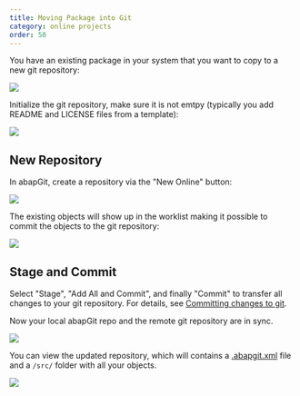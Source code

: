 ```yaml
---
title: Moving Package into Git
category: online projects
order: 50
---
```


You have an existing package in your system that you want to copy to a new git repository:

![](/img/existing_package.png)

Initialize the git repository, make sure it is not emtpy (typically you add README and LICENSE files from a template):

![](/img/existing_git_before.png)

## New Repository

In abapGit, create a repository via the "New Online" button:

![](/img/existing_clone.png)

The existing objects will show up in the worklist making it possible to commit the objects to the git repository:

![](/img/existing_repo.png)

## Stage and Commit

Select "Stage", "Add All and Commit", and finally "Commit" to transfer all changes to your git repository. For details, see
[Committing changes to git](/user-guide/projects/online/stage-commit.md).

Now your local abapGit repo and the remote git repository are in sync.

![](/img/existing_result.png)

You can view the updated repository, which will contains a [.abapgit.xml](/user-guide/repo-settings/dot-abapgit.md) file
and a `/src/` folder with all your objects.

![](/img/existing_git_after.png)
